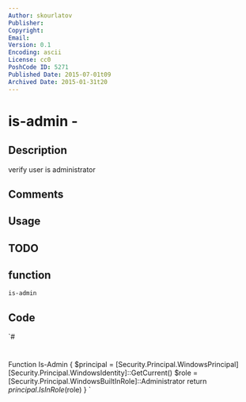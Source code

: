 ```yaml
---
Author: skourlatov
Publisher: 
Copyright: 
Email: 
Version: 0.1
Encoding: ascii
License: cc0
PoshCode ID: 5271
Published Date: 2015-07-01t09
Archived Date: 2015-01-31t20
---
```


# is-admin - 

## Description

verify user is administrator

## Comments



## Usage



## TODO



## function

`is-admin`

## Code

`#
 #
 Function Is-Admin
 {
 	$principal = [Security.Principal.WindowsPrincipal][Security.Principal.WindowsIdentity]::GetCurrent()
 	$role = [Security.Principal.WindowsBuiltInRole]::Administrator
 	return $principal.IsInRole($role)
 }
`

